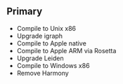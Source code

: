 ## Primary
* Compile to Unix x86
* Upgrade igraph
* Compile to Apple native
* Compile to Apple ARM via Rosetta
* Upgrade Leiden
* Compile to Windows x86
* Remove Harmony
